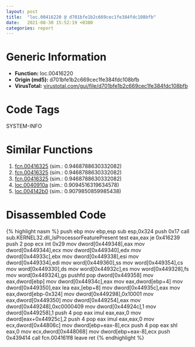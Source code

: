 ```yaml
---
layout: post
title:  "loc.00416220 @ d701bfe1b2c669cec1fe384fdc108bfb"
date:   2021-08-30 15:52:19 +0300
categories: report
---
```


# Generic Information
- **Function:** loc.00416220
- **Origin (md5):** d701bfe1b2c669cec1fe384fdc108bfb
- **VirusTotal:** [virustotal.com/gui/file/d701bfe1b2c669cec1fe384fdc108bfb][virustotal_ref]

# Code Tags
<span class="tag" id="SYSTEM-INFO">SYSTEM-INFO</span>


# Similar Functions

1. [fcn.00416325][similar_1_ref] (sim.: 0.9468788630332082)
2. [fcn.00416325][similar_2_ref] (sim.: 0.9468788630332082)
3. [fcn.00416325][similar_3_ref] (sim.: 0.9468788630332082)
4. [loc.0040910a][similar_4_ref] (sim.: 0.9094516319634578)
5. [loc.004142b0][similar_5_ref] (sim.: 0.9079850859985438)


# Disassembled Code

{% highlight nasm %}
push ebp
mov ebp,esp
sub esp,0x324
push 0x17
call sub.KERNEL32.dll_IsProcessorFeaturePresent
test eax,eax
je 0x416239
push 2
pop ecx
int 0x29
mov dword[0x449348],eax
mov dword[0x449344],ecx
mov dword[0x449340],edx
mov dword[0x44933c],ebx
mov dword[0x449338],esi
mov dword[0x449334],edi
mov word[0x449360],ss
mov word[0x449354],cs
mov word[0x449330],ds
mov word[0x44932c],es
mov word[0x449328],fs
mov word[0x449324],gs
pushfd 
pop dword[0x449358]
mov eax,dword[ebp]
mov dword[0x44934c],eax
mov eax,dword[ebp+4]
mov dword[0x449350],eax
lea eax,[ebp+8]
mov dword[0x44935c],eax
mov eax,dword[ebp-0x324]
mov dword[0x449298],0x10001
mov eax,dword[0x449350]
mov dword[0x449254],eax
mov dword[0x449248],0xc0000409
mov dword[0x44924c],1
mov dword[0x449258],1
push 4
pop eax
imul eax,eax,0
mov dword[eax+0x44925c],2
push 4
pop eax
imul eax,eax,0
mov ecx,dword[0x44806c]
mov dword[ebp+eax-8],ecx
push 4
pop eax
shl eax,0
mov ecx,dword[0x448068]
mov dword[ebp+eax-8],ecx
push 0x439414
call fcn.004161f8
leave 
ret 
{% endhighlight %}


[similar_1_ref]: /report/fcn.00416325@d701bfe1b2c669cec1fe384fdc108bfb
[similar_2_ref]: /report/fcn.00416325@c0371bf2f84d37acabd30e547b4cc5fa
[similar_3_ref]: /report/fcn.00416325@5e50a67c7e8dbb50c23acbc92eb08f0e
[similar_4_ref]: /report/loc.0040910a@d59f9c4f445b9f980173dec064f55091
[similar_5_ref]: /report/loc.004142b0@b41633237f937bbe6f9bcfbdce811f10
[virustotal_ref]: https://www.virustotal.com/gui/file/d701bfe1b2c669cec1fe384fdc108bfb